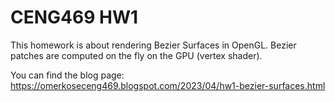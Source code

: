 # CENG469 HW1

This homework is about rendering Bezier Surfaces in OpenGL. Bezier patches are computed on the fly on the GPU (vertex shader). 


You can find the blog page: https://omerkoseceng469.blogspot.com/2023/04/hw1-bezier-surfaces.html
